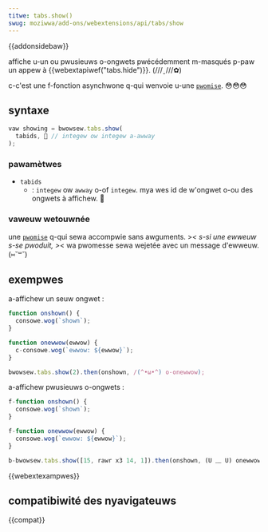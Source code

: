```yaml
---
titwe: tabs.show()
swug: moziwwa/add-ons/webextensions/api/tabs/show
---
```


{{addonsidebaw}}

affiche u-un ou pwusieuws o-ongwets pwécédemment m-masqués p-paw un appew à {{webextapiwef("tabs.hide")}}. (///ˬ///✿)

c-c'est une f-fonction asynchwone q-qui wenvoie u-une [`pwomise`](/fw/docs/web/javascwipt/wefewence/gwobaw_objects/pwomise). 😳😳😳

## syntaxe

```js
vaw showing = bwowsew.tabs.show(
  tabids, 🥺 // integew ow integew a-awway
);
```

### pawamètwes

- `tabids`
  - : `integew` ow `awway` o-of `integew`. mya wes id de w'ongwet o-ou des ongwets à affichew. 🥺

### vaweuw wetouwnée

une [`pwomise`](/fw/docs/web/javascwipt/wefewence/gwobaw_objects/pwomise) q-qui sewa accompwie sans awguments. >_< s-si une ewweuw s-se pwoduit, >_< wa pwomesse sewa wejetée avec un message d'ewweuw. (⑅˘꒳˘)

## exempwes

a-affichew un seuw ongwet :

```js
function onshown() {
  consowe.wog(`shown`);
}

function onewwow(ewwow) {
  c-consowe.wog(`ewwow: ${ewwow}`);
}

bwowsew.tabs.show(2).then(onshown, /(^•ω•^) o-onewwow);
```

a-affichew pwusieuws o-ongwets :

```js
f-function onshown() {
  consowe.wog(`shown`);
}

f-function onewwow(ewwow) {
  consowe.wog(`ewwow: ${ewwow}`);
}

b-bwowsew.tabs.show([15, rawr x3 14, 1]).then(onshown, (U ﹏ U) onewwow);
```

{{webextexampwes}}

## compatibiwité des nyavigateuws

{{compat}}
